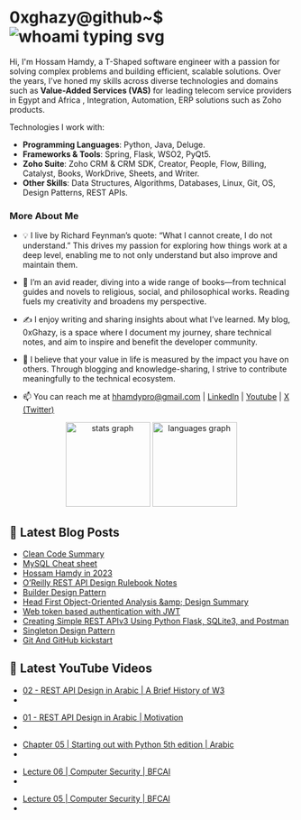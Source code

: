 # 0xghazy@github~$ ![whoami typing svg](https://readme-typing-svg.demolab.com?font=Fira+Code&size=25&duration=6000&pause=1000&color=2FC02F&random=false&width=435&height=25&vCenter=true&lines=whoami)

Hi, I'm Hossam Hamdy, a T-Shaped software engineer with a passion for solving complex problems and building efficient, scalable solutions. Over the years, I’ve honed my skills across diverse technologies and domains such as **Value-Added Services (VAS)** for leading telecom service providers in Egypt and Africa , Integration, Automation, ERP solutions such as Zoho products.

Technologies I work with:
- **Programming Languages**: Python, Java, Deluge.
- **Frameworks & Tools**: Spring, Flask, WSO2, PyQt5.
- **Zoho Suite**: Zoho CRM & CRM SDK, Creator, People, Flow, Billing, Catalyst, Books, WorkDrive, Sheets, and Writer.
- **Other Skills**: Data Structures, Algorithms, Databases, Linux, Git, OS, Design Patterns, REST APIs.



### More About Me

- 💡 I live by Richard Feynman’s quote: “What I cannot create, I do not understand.” This drives my passion for exploring how things work at a deep level, enabling me to not only understand but also improve and maintain them.

- 📖 I’m an avid reader, diving into a wide range of books—from technical guides and novels to religious, social, and philosophical works. Reading fuels my creativity and broadens my perspective.

- ✍️ I enjoy writing and sharing insights about what I’ve learned. My blog, 0xGhazy, is a space where I document my journey, share technical notes, and aim to inspire and benefit the developer community.

- 🌟 I believe that your value in life is measured by the impact you have on others. Through blogging and knowledge-sharing, I strive to contribute meaningfully to the technical ecosystem.

- 📫 You can reach me at hhamdypro@gmail.com | [LinkedIn](https://www.linkedin.com/in/h0ssamhamdy/) | [Youtube](https://www.youtube.com/c/HossamHamdy0xGhazy) | [X (Twitter)](https://twitter.com/0xGhazy) 

<div align="center">
  <img src="https://github-readme-stats.vercel.app/api?username=0xGhazy&hide_title=false&hide_rank=false&show_icons=true&include_all_commits=true&count_private=true&disable_animations=false&theme=tokyonight&locale=en&hide_border=true&order=1" height="150" alt="stats graph"  />
  <img src="https://github-readme-stats.vercel.app/api/top-langs?username=0xGhazy&locale=en&hide_title=false&layout=compact&card_width=320&langs_count=10&theme=tokyonight&hide_border=true&order=2" height="150" alt="languages graph"  />
</div>

<!-- Need to create a resume and attach it here -->
<!-- - 📄 Know about my experiences [www.google.com](www.google.com) -->

## 📕 Latest Blog Posts 

<!-- BLOG-POST-LIST:START -->
- [Clean Code Summary](https://0xghazy.github.io/summaries/clean-code/)
- [MySQL Cheat sheet](https://0xghazy.github.io/summaries/MySQL-notes/)
- [Hossam Hamdy in 2023](https://0xghazy.github.io/hossam.log/Hossam-Hamdy-in-2023/)
- [O’Reilly REST API Design Rulebook Notes](https://0xghazy.github.io/summaries/o'reilly-rest-api-design-rulebook-notes/)
- [Builder Design Pattern](https://0xghazy.github.io/blog/Builder-design-pattern/)
- [Head First Object-Oriented Analysis &amp;amp; Design Summary](https://0xghazy.github.io/summaries/Head-First-Object-Oriented-Analysis-and-Design-Book/)
- [Web token based authentication with JWT](https://0xghazy.github.io/blog/Authentication-with-JavaScript-Web-Tokens-(JWTs)/)
- [Creating Simple REST APIv3 Using Python Flask, SQLite3, and Postman](https://0xghazy.github.io/blog/Creating-Simple-API-Using-Python-Flask/)
- [Singleton Design Pattern](https://0xghazy.github.io/blog/Singleton-design-pattern/)
- [Git And GitHub kickstart](https://0xghazy.github.io/blog/Git-and-GitHub-kickstart/)
<!-- BLOG-POST-LIST:END -->

## 📕 Latest YouTube Videos 

<!-- YOUTUBE:START --><ul><li><a href="https://www.youtube.com/watch?v=g_HfTeTvPyc">02 - REST API Design in Arabic | A Brief History of W3</a><li></ul><ul><li><a href="https://www.youtube.com/watch?v=GbRbm8wJqk8">01 - REST API Design in Arabic | Motivation</a><li></ul><ul><li><a href="https://www.youtube.com/watch?v=hpg49tz7vC4">Chapter 05 | Starting out with Python 5th edition | Arabic</a><li></ul><ul><li><a href="https://www.youtube.com/watch?v=FoAkl1vKIdo">Lecture 06 | Computer Security | BFCAI</a><li></ul><ul><li><a href="https://www.youtube.com/watch?v=TmfNmRB1Rds">Lecture 05 | Computer Security | BFCAI</a><li></ul><!-- YOUTUBE:END -->
